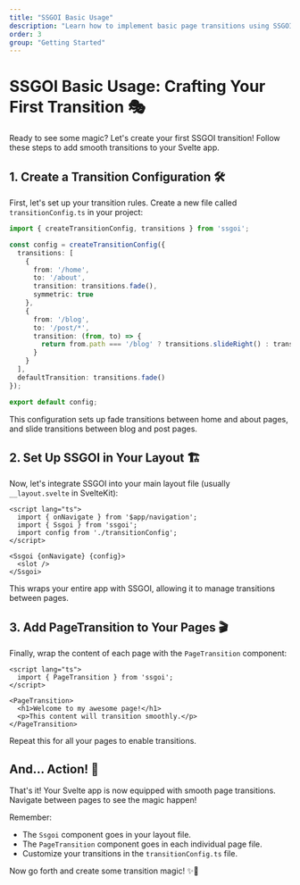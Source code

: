 ```yaml
---
title: "SSGOI Basic Usage"
description: "Learn how to implement basic page transitions using SSGOI in your Svelte application"
order: 3
group: "Getting Started"
---
```


# SSGOI Basic Usage: Crafting Your First Transition 🎭

Ready to see some magic? Let's create your first SSGOI transition! Follow these steps to add smooth transitions to your Svelte app.

## 1. Create a Transition Configuration 🛠️

First, let's set up your transition rules. Create a new file called `transitionConfig.ts` in your project:

```typescript
import { createTransitionConfig, transitions } from 'ssgoi';

const config = createTransitionConfig({
  transitions: [
    {
      from: '/home',
      to: '/about',
      transition: transitions.fade(),
      symmetric: true
    },
    {
      from: '/blog',
      to: '/post/*',
      transition: (from, to) => {
        return from.path === '/blog' ? transitions.slideRight() : transitions.slideLeft();
      }
    }
  ],
  defaultTransition: transitions.fade()
});

export default config;
```

This configuration sets up fade transitions between home and about pages, and slide transitions between blog and post pages.

## 2. Set Up SSGOI in Your Layout 🏗️

Now, let's integrate SSGOI into your main layout file (usually `__layout.svelte` in SvelteKit):

```svelte
<script lang="ts">
  import { onNavigate } from '$app/navigation';
  import { Ssgoi } from 'ssgoi';
  import config from './transitionConfig';
</script>

<Ssgoi {onNavigate} {config}>
  <slot />
</Ssgoi>
```

This wraps your entire app with SSGOI, allowing it to manage transitions between pages.

## 3. Add PageTransition to Your Pages 🎬

Finally, wrap the content of each page with the `PageTransition` component:

```svelte
<script lang="ts">
  import { PageTransition } from 'ssgoi';
</script>

<PageTransition>
  <h1>Welcome to my awesome page!</h1>
  <p>This content will transition smoothly.</p>
</PageTransition>
```

Repeat this for all your pages to enable transitions.

## And... Action! 🎉

That's it! Your Svelte app is now equipped with smooth page transitions. Navigate between pages to see the magic happen!

Remember:
- The `Ssgoi` component goes in your layout file.
- The `PageTransition` component goes in each individual page file.
- Customize your transitions in the `transitionConfig.ts` file.

Now go forth and create some transition magic! ✨🚀